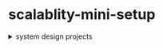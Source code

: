 # scalablity-mini-setup

<details>
  <summary>system design projects</summary>
  <summary>Design Rate Limiter</summary>
  <summary>Design a Consistent Hashing</summary>
  <summary>Design a Key-Value Store</summary>
</details>
